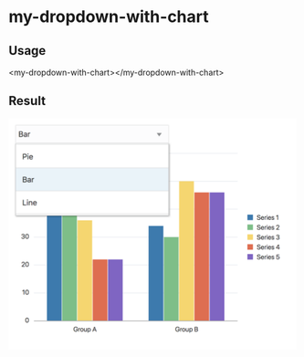 # my-dropdown-with-chart

## Usage

&lt;my-dropdown-with-chart&gt;&lt;/my-dropdown-with-chart&gt;

## Result

<img src="../images/my-dropdown-with-chart.png"/>
